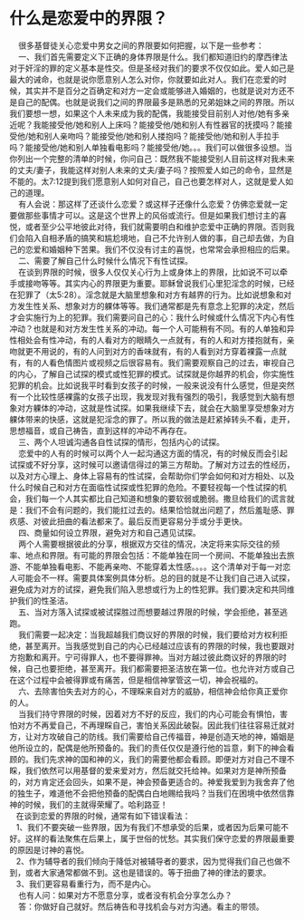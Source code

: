 # 什么是恋爱中的界限？



<p>&nbsp; &nbsp; 很多基督徒关心恋爱中男女之间的界限要如何把握，以下是一些参考：<br />
&nbsp; &nbsp; 一、我们首先需要定义下正确的身体界限是什么。我们都知道旧约的摩西律法对于奸淫的罪的定义基本是性交。但是圣经对我们的要求不仅仅如此。爱人如己是最大的诫命，也就是说你愿意别人怎么对你，你就要如此对人。我们在恋爱的时候，其实并不是百分之百确定和对方一定会或能够进入婚姻的，也就是说对方还不是自己的配偶。也就是说我们之间的界限最多是熟悉的兄弟姐妹之间的界限。所以我们要想一想，如果这个人未来成为我的配偶，我能接受目前别人对他/她有多亲近呢？我能接受他/她和别人上床吗？能接受他/她和别人有性器官的抚摸吗？能接受他/她和别人亲吻吗？能接受他/她和别人搂抱吗？能接受他/她和别人手拉手吗？能接受他/她和别人单独看电影吗？能接受他/她。。。我们可以做很多设想。当你列出一个完整的清单的时候，你问自己：既然我不能接受别人目前这样对我未来的丈夫/妻子，我能这样对别人未来的丈夫/妻子吗？按照爱人如己的命令，显然是不能的。太7:12提到我们愿意别人如何对自己，自己也要怎样对人，这就是爱人如己的道理。<br />
&nbsp; &nbsp; 有人会说：那这样了还谈什么恋爱？或这样子还像什么恋爱？仿佛恋爱就一定要做那些事情才可以。这是这个世界上的风俗或流行。但是如果我们想讨主的喜悦，或者至少公平地彼此对待，我们就需要明白和维护恋爱中正确的界限。否则我们会陷入自相矛盾的搞笑和尴尬境地，自己不允许别人做的事，自己却去做，为自己的恋爱和婚姻种下苦果。我们不仅没有讨主的喜悦，也常常会承担相应的后果。<br />
&nbsp; &nbsp; 二、需要了解自己什么时候什么情况下有性试探。<br />
&nbsp; &nbsp; 在谈到界限的时候，很多人仅仅关心行为上或身体上的界限，比如说不可以牵手或接吻等等。其实内心的界限更为重要。耶稣曾说我们心里犯淫念的时候，已经在犯罪了（太5:28）。淫念就是大脑里想象和对方有越界的行为。比如说想象和对方发生性关系、想象对方的躶体等等。我们通常都是先有意念上犯罪的决定，然后才会实施行为上的犯罪。我们需要问自己的心：我什么时候或什么情况下内心有性冲动？也就是和对方发生性关系的冲动。每一个人可能稍有不同。有的人单独和异性相处会有性冲动，有的人看对方的眼睛久一点就有，有的人和对方搂抱就有，亲吻就更不用说的，有的人问到对方的香味就有，有的人看到对方穿着裸露一点就有，有的人看色情图片或视频之后很容易有。我们需要观察自己的过去，审视自己的内心，了解自己试探的模式或性犯罪的模式。试探就是你越界的机会，你实施性犯罪的机会。比如说我平时看到女孩子的时候，一般来说没有什么感觉，但是突然有一个比较性感裸露的女孩子出现，我发现对我有强烈的吸引，我感觉到大脑有想象对方躶体的冲动，这就是性试探。如果我继续下去，就会在大脑里享受想象对方躶体带来的快感，这就是犯淫念的罪了。所以我的做法是赶紧掉转头不看，走开，思想福音，或自己祷告，直到这样的冲动不再存在。<br />
&nbsp; &nbsp; 三、两个人坦诚沟通各自性试探的情形，包括内心的试探。&nbsp;<br />
&nbsp; &nbsp; 恋爱中的人有的时候可以两个人一起沟通这方面的情况，有的时候反而会引起试探或不好分享，这时候可以邀请信得过的第三方帮助。了解对方过去的性经历，以及对方心理上、身体上容易有的性试探，会帮助你们学会如何和对方相处、以及什么时候自己和对方在面临性试探或性犯罪的危险。不要轻视每一个性试探的机会，我们每一个人其实都比自己知道和想象的要软弱或脆弱。撒旦给我们的谎言就是：我们不会有问题的，我们能扛过去的。结果恰恰就出问题了，然后羞耻感、罪疚感、对彼此扭曲的看法都来了。最后反而更容易分手或分手更快。<br />
&nbsp; &nbsp; 四、商量如何设立界限，避免对方和自己遇见试探。<br />
&nbsp; &nbsp; 两个人需要根据彼此的分享，根据双方交往的情况，决定将来实际交往的频率、地点和界限。有可能的界限会包括：不能单独在同一个房间、不能单独出去旅游、不能单独看电影、不能再亲吻、不能穿着太性感。。。。这个清单对于每一对恋人可能会不一样。需要具体案例具体分析。总的目的就是不让我们自己进入试探，避免成为对方的试探，避免我们陷入思想或行为上的性犯罪。我们要决定和共同维护我们的性圣洁。<br />
&nbsp; &nbsp; 五、当对方落入试探或被试探胜过而想要越过界限的时候，学会拒绝，甚至逃跑。<br />
&nbsp; &nbsp; 我们需要一起决定：当我超越我们商议好的界限的时候，我们要给对方权利拒绝，甚至离开。当我感觉到自己的内心已经越过应该有的界限的时候，我也要跟对方抱歉和离开。宁可得罪人，也不要得罪神。当对方越过彼此商议好的界限的时候，自己也要拒绝，甚至离开。我们都需要把圣洁放在第一位。也允许对方或自己在这个过程中会被得罪或有痛苦，但是相信神掌管这一切，神会祝福的。<br />
&nbsp; &nbsp; 六、去除害怕失去对方的心，不理睬来自对方的威胁，相信神会给你真正爱你的人。<br />
&nbsp; &nbsp; 当我们持守界限的时候，因着对方不好的反应，我们的内心可能会有惧怕，害怕对方不再爱自己，不再理睬自己，害怕关系因此破裂。因此我们往往容易迁就对方，让对方攻破自己的防线。我们需要给自己传福音，神是创造天地的神，婚姻是他所设立的，配偶是他所预备的。我们的责任仅仅是遵行他的旨意，剩下的神会看顾的。我们先求神的国和神的义，我们的需要他都会看顾。即便对方对自己不理不睬，我们依然可以用基督的爱来爱对方，然后就交托给神。如果对方是神所预备的，对方肯定还会回头，如果不是，神会预备更适合的。神爱我爱到为我舍弃了他的独生子，难道他不会把他预备的配偶白白地赐给我吗？当我们在困境中依然信靠神的时候，我们的主就得荣耀了。哈利路亚！<br />
&nbsp; &nbsp;在谈到恋爱的界限的时候，通常有如下错误看法：<br />
&nbsp; &nbsp;1、我们不要突破一些界限，因为有我们不想承受的后果，或者因为后果可能不好。这样的看法聚焦在后果上，属于世俗的忧愁。其实我们保守恋爱的界限最重要的原因是讨神的喜悦。<br />
&nbsp; &nbsp;2、作为辅导者的我们倾向于降低对被辅导者的要求，因为觉得我们自己也做不到，或者大家通常都做不到。这也是错误的。等于扭曲了神的律法的要求。<br />
&nbsp; &nbsp;3、我们更容易看重行为，而不是内心。<br />
&nbsp; &nbsp; 也有人问：如果对方不愿意分享，或者没有机会分享怎么办？<br />
&nbsp; &nbsp; 答：你做好自己就好。然后祷告和寻找机会与对方沟通。看主的带领。</p>